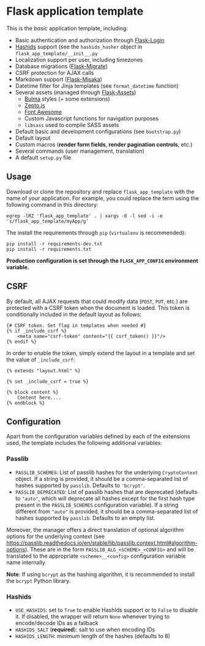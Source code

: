 # Flask application template

This is the *basic* application template, including:


- Basic authentication and authorization through [Flask-Login](https://flask-login.readthedocs.io/en/latest/)
- [Hashids](https://hashids.org/) support (see the `hashids_hasher` object in `flask_app_template/__init__.py`
- Localization support per user, including timezones
- Database migrations ([Flask-Migrate](https://flask-migrate.readthedocs.io/en/latest/))
- CSRF protection for AJAX calls
- Markdown support ([Flask-Misaka](https://flask-misaka.readthedocs.io/en/latest/))
- Datetime filter for Jinja templates (see `format_datetime` function)
- Several assets (managed through [Flask-Assets](https://flask-assets.readthedocs.io/en/latest/))
    - [Bulma](https://bulma.io) styles (+ some extensions)
    - [Zepto.js](https://zeptojs.com/)
    - [Font Awesome](https://fontawesome.com/)
    - Custom Javascript functions for navigation purposes
    - `libsass` used to compile SASS assets
- Default basic and development configurations (see `bootstrap.py`)
- Default layout
- Custom macros (**render form fields**, **render pagination controls**, etc.)
- Several commands (user management, translation)
- A default `setup.py` file


## Usage

Download or clone the repository and replace `flask_app_template` with the name of your application. For example, you could replace the term using the following command in this directory:

```
egrep -lRZ 'flask_app_template' . | xargs -0 -l sed -i -e 's/flask_app_template/myApp/g'
```

The install the requirements through `pip` (`virtualenv` is recommended):

```
pip install -r requirements-dev.txt
pip install -r requirements.txt
```

**Production configuration is set through the `FLASK_APP_CONFIG` environment variable.** 

## CSRF

By default, all AJAX requests that could modify data (`POST`, `PUT`, etc.) are protected with a CSRF token when the document is loaded. This token is conditionally included in the default layout as follows:

```html+jinja
{# CSRF token. Set flag in templates when needed #}
{% if _include_csrf %}
    <meta name="csrf-token" content="{{ csrf_token() }}"/>
{% endif %}
```

In order to enable the token, simply extend the layout in a template and set the value of `_include_csrf`:

```html+jinja
{% extends "layout.html" %}

{% set _include_csrf = true %}

{% block content %}
    Content here....
{% endblock %}
```

## Configuration

Apart from the configuration variables defined by each of the extensions used, the template includes the following additional variables:

### Passlib

- `PASSLIB_SCHEMES`: List of passlib hashes for the underlying `CryptoContext` object. If a string is provided, it should be a comma-separated list of hashes supported by `passlib`. Defaults to `'bcrypt'`.
- `PASSLIB_DEPRECATED`: List of passlib hashes that are deprecated (defaults to `"auto"`, which will deprecate all hashes except for the first hash type present in the `PASSLIB_SCHEMES` configuration variable). If a string different from `"auto"` is provided, it should be a comma-separated list of hashes supported by `passlib`. Defaults to an empty list.

Moreover, the manager offers a direct translation of optional algorithm options for the underlying context (see <https://passlib.readthedocs.io/en/stable/lib/passlib.context.html#algorithm-options>). These are in the form `PASSLIB_ALG_<SCHEME>_<CONFIG>` and will be translated to the appropriate `<scheme>__<config>` configuration variable name internally.

**Note**: If using `bcrypt` as the hashing algorithm, it is recommended to install the `bcrypt` Python library.

### Hashids

- `USE_HASHIDS`: set to `True` to enable HashIds support or to `False` to disable it. If disabled, the wrapper will return `None` whenever trying to encode/decode IDs as a fallback
- `HASHIDS_SALT` (**required**): salt to use when encoding IDs
- `HASHIDS_LENGTH`: minimum length of the hashes (defaults to 8)
